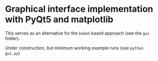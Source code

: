 # Graphical interface implementation with PyQt5 and matplotlib

This serves as an alternative for the `bokeh` based approach (see the `gui` folder).

Under construction, but minimum working example runs (use `python gui.py`)
